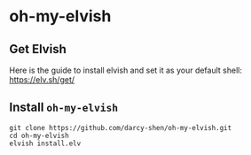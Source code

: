 # oh-my-elvish
## Get Elvish
Here is the guide to install elvish and set it as your default shell:
https://elv.sh/get/

## Install `oh-my-elvish`
```
git clone https://github.com/darcy-shen/oh-my-elvish.git
cd oh-my-elvish
elvish install.elv
```

